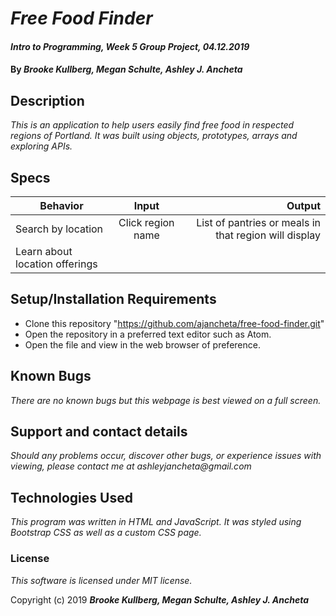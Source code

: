 # _Free Food Finder_

#### _Intro to Programming, Week 5 Group Project, 04.12.2019_

#### By _Brooke Kullberg, Megan Schulte, Ashley J. Ancheta_

## Description
_This is an application to help users easily find free food in respected regions of Portland. It was built using objects, prototypes, arrays and exploring APIs._

## Specs
| Behavior | Input | Output |
| ------------- |:-------------:| -----:|
| Search by location | Click region name | List of pantries or meals in that region will display |
| Learn about location offerings | 

## Setup/Installation Requirements

* Clone this repository "https://github.com/ajancheta/free-food-finder.git"
* Open the repository in a preferred text editor such as Atom.
* Open the file and view in the web browser of preference.

## Known Bugs

_There are no known bugs but this webpage is best viewed on a full screen._

## Support and contact details

_Should any problems occur, discover other bugs, or experience issues with viewing, please contact me at ashleyjancheta@gmail.com_

## Technologies Used

_This program was written in HTML and JavaScript. It was styled using Bootstrap CSS as well as a custom CSS page._

### License

*This software is licensed under MIT license.*

Copyright (c) 2019 **_Brooke Kullberg, Megan Schulte, Ashley J. Ancheta_**
